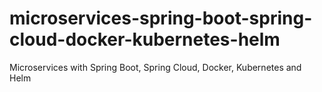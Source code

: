 # microservices-spring-boot-spring-cloud-docker-kubernetes-helm
Microservices with Spring Boot, Spring Cloud, Docker, Kubernetes and Helm
